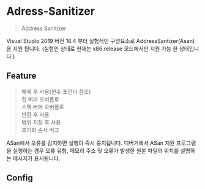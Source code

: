 # Adress-Sanitizer
> Address Sanitizer

Visual Studio 2019 버전 16.4 부터 실험적인 구성요소로 AddressSantizer(Asan) 을 지원 됩니다.
(실험인 상태로 현재는 x86 release 모드에서만 지원 가능 한 상태입니다.)

## Feature
> 해제 후 사용(현수 포인터 참조) <br> 
> 힙 버퍼 오버플로 <br>
> 스택 버퍼 오버플로 <br>
> 반환 후 사용 <br>
> 범위 지정 후 사용 <br>
> 초기화 순서 버그 <br>

ASan에서 오류를 감지하면 실행이 즉시 중지됩니다. 디버거에서 ASan 지원 프로그램을 실행하는 경우 오류 유형, 메모리 주소 및 오류가 발생한 원본 파일의 위치를 설명하는 메시지가 표시됩니다.

## Config
